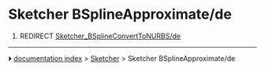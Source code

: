 # Sketcher BSplineApproximate/de
1.  REDIRECT [Sketcher_BSplineConvertToNURBS/de](Sketcher_BSplineConvertToNURBS/de.md)



---
⏵ [documentation index](../README.md) > [Sketcher](Sketcher_Workbench.md) > Sketcher BSplineApproximate/de
